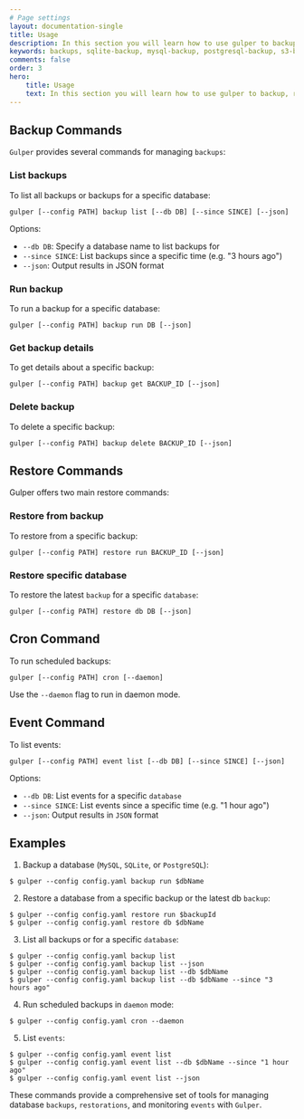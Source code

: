```yaml
---
# Page settings
layout: documentation-single
title: Usage
description: In this section you will learn how to use gulper to backup, restore and list backups.
keywords: backups, sqlite-backup, mysql-backup, postgresql-backup, s3-backup, clivern
comments: false
order: 3
hero:
    title: Usage
    text: In this section you will learn how to use gulper to backup, restore and list backups.
---
```


## Backup Commands

`Gulper` provides several commands for managing `backups`:

### List backups

To list all backups or backups for a specific database:

```
gulper [--config PATH] backup list [--db DB] [--since SINCE] [--json]
```

Options:
- `--db DB`: Specify a database name to list backups for
- `--since SINCE`: List backups since a specific time (e.g. "3 hours ago")
- `--json`: Output results in JSON format

### Run backup

To run a backup for a specific database:

```
gulper [--config PATH] backup run DB [--json]
```

### Get backup details

To get details about a specific backup:

```
gulper [--config PATH] backup get BACKUP_ID [--json]
```

### Delete backup

To delete a specific backup:

```
gulper [--config PATH] backup delete BACKUP_ID [--json]
```

## Restore Commands

Gulper offers two main restore commands:

### Restore from backup

To restore from a specific backup:

```
gulper [--config PATH] restore run BACKUP_ID [--json]
```

### Restore specific database

To restore the latest `backup` for a specific `database`:

```
gulper [--config PATH] restore db DB [--json]
```

## Cron Command

To run scheduled backups:

```
gulper [--config PATH] cron [--daemon]
```

Use the `--daemon` flag to run in daemon mode.

## Event Command

To list events:

```
gulper [--config PATH] event list [--db DB] [--since SINCE] [--json]
```

Options:
- `--db DB`: List events for a specific `database`
- `--since SINCE`: List events since a specific time (e.g. "1 hour ago")
- `--json`: Output results in `JSON` format

## Examples

1. Backup a database (`MySQL`, `SQLite`, or `PostgreSQL`):

```
$ gulper --config config.yaml backup run $dbName
```

2. Restore a database from a specific backup or the latest db `backup`:

```
$ gulper --config config.yaml restore run $backupId
$ gulper --config config.yaml restore db $dbName
```

3. List all backups or for a specific `database`:

```
$ gulper --config config.yaml backup list
$ gulper --config config.yaml backup list --json
$ gulper --config config.yaml backup list --db $dbName
$ gulper --config config.yaml backup list --db $dbName --since "3 hours ago"
```

4. Run scheduled backups in `daemon` mode:

```
$ gulper --config config.yaml cron --daemon
```

5. List `events`:

```
$ gulper --config config.yaml event list
$ gulper --config config.yaml event list --db $dbName --since "1 hour ago"
$ gulper --config config.yaml event list --json
```

These commands provide a comprehensive set of tools for managing database `backups`, `restorations`, and monitoring `events` with `Gulper`.

